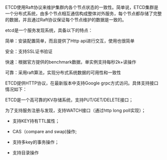ETCD使⽤Raft协议来维护集群内各个节点状态的⼀致性。简单说，ETCD集群是⼀个分布式系统，由多个节点相互通信构成整体对外服务，每个节点都存储了完整的数据，并且通过Raft协议保证每个节点维护的数据是⼀致的。

etcd是一个服务发现系统，具备以下的特点：

简单：安装配置简单，而且提供了Http api进行交互，使用也很简单

安全：支持SSL证书验证

快速：根据官方提供的benchmark数据，单实例支持每秒2k+读操作

可靠：采用raft算法，实现分布式系统数据的可用性和一致性

ETCD提供HTTP协议，在最新版本中支持Google grpc方式访问。具体支持接口情况如下：

ETCD是一个高可靠的KV存储系统，支持PUT/GET/DELETE接口；

为了支持服务注册与发现，支持WATCH接口（通过http long poll实现）；

- 支持KEY持有TTL属性；

- CAS（compare and swap)操作;

- 支持多key的事务操作；

- 支持目录操作

 
